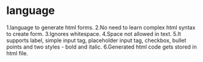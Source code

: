 # language

1.language to generate html forms.
2.No need to learn complex html syntax to create form.
3.Ignores whitespace.
4.Space not allowed in text.
5.It supports label, simple input tag, placeholder input tag, checkbox, bullet points and two styles - bold and italic.
6.Generated html code gets stored in html file.

